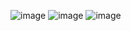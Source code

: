 ![image](https://user-images.githubusercontent.com/63849800/141762750-5db25124-9a1d-46e5-b2c0-4c7470e44163.png)
![image](https://user-images.githubusercontent.com/63849800/141762763-b91de722-1122-45cd-9c63-48ba8a765b11.png)
![image](https://user-images.githubusercontent.com/63849800/141762772-52f23954-fe06-4b41-a8f0-201070e3a33f.png)
